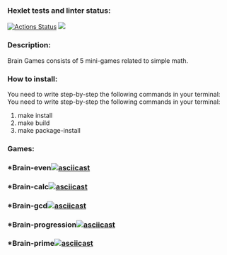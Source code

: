 ### Hexlet tests and linter status:
[![Actions Status](https://github.com/Nick1tos/python-project-49/workflows/hexlet-check/badge.svg)](https://github.com/Nick1tos/python-project-49/actions)
<a href="https://codeclimate.com/github/Nick1tos/python-project-49/maintainability"><img src="https://api.codeclimate.com/v1/badges/aadc353950375c4fea8d/maintainability" /></a>


### Description:
Brain Games consists of 5 mini-games related to simple math.
### How to install:

You need to write step-by-step the following commands in your terminal:
You need to write step-by-step the following commands in your terminal:
1. make install
2. make build
3. make package-install


### Games:
### *Brain-even[![asciicast](https://asciinema.org/a/wlJumQWM5WBTgV4RYZH3DBtCm.svg)](https://asciinema.org/a/wlJumQWM5WBTgV4RYZH3DBtCm)

### *Brain-calc[![asciicast](https://asciinema.org/a/PdNo1wONxWkwqG6RPyzTr35ng.svg)](https://asciinema.org/a/PdNo1wONxWkwqG6RPyzTr35ng)

### *Brain-gcd[![asciicast](https://asciinema.org/a/A7yBNuHNgSrKmiUKR4M8ew3D5.svg)](https://asciinema.org/a/A7yBNuHNgSrKmiUKR4M8ew3D5)

### *Brain-progression[![asciicast](https://asciinema.org/a/r9kGAWG5PSXLwjbmFqt7p2jxt.svg)](https://asciinema.org/a/r9kGAWG5PSXLwjbmFqt7p2jxt)

### *Brain-prime[![asciicast](https://asciinema.org/a/VmUiGTqYYgL2xUklIHTkgxgAj.svg)](https://asciinema.org/a/VmUiGTqYYgL2xUklIHTkgxgAj)